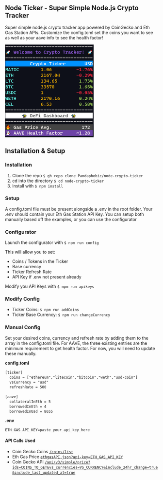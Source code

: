 ## Node Ticker - Super Simple Node.js Crypto Tracker

<p>Super simple node.js crypto tracker app powered by CoinGecko and Eth Gas Station APIs. Customize the config.toml set the coins you want to see as well as your aave info to see the health factor!</p>

<img src="https://github.com/Pandaphobic/node-crypto-ticker/blob/main/screenshots/example_screenshot.png" 
  alt="Example View">

## Installation & Setup

### Installation

1. Clone the repo `$ gh repo clone Pandaphobic/node-crypto-ticker`
2. cd into the directory `$ cd node-crypto-ticker`
3. Install with `$ npm install`

### Setup

A config.toml file must be present alongside a .env in the root folder. Your .env should contain your Eth Gas Station API Key. You can setup both manually based off the examples, or you can use the configurator

### Configurator

Launch the configurator with `$ npm run config`

This will allow you to set:

- Coins / Tokens in the Ticker
- Base currency
- Ticker Refresh Rate
- API Key if .env not present already

Modify you API Keys with `$ npm run apikeys`

### Modify Config

- Ticker Coins: `$ npm run addCoins`
- Ticker Base Currency: `$ npm run changeCurrency`

### Manual Config

Set your desired coins, currency and refresh rate by adding them to the array in the config.toml file. For AAVE, the three existing entries are the minimum requirement to get health factor. For now, you will need to update these manually.

**config.toml**

```
[ticker]
  coins = ["ethereum","litecoin","bitcoin","weth","usd-coin"]
  vsCurrency = "usd"
  refreshRate = 500

[aave]
  collateralInEth = 5
  borrowedInEth = 4
  borrowedInUsd = 8655
```

**.env**

```
ETH_GAS_API_KEY=paste_your_api_key_here
```

#### API Calls Used

- Coin Gecko Coins [`/coins/list`](https://api.coingecko.com/api/v3/coins/list)
- Eth Gas Price [`ethgasAPI.json?api-key=ETH_GAS_API_KEY`](https://ethgasstation.info/api/ethgasAPI.json?api-key=process.env.ETH_GAS_API_KEY)
- Coin Gecko API [`/api/v3/simple/price?ids=COINS_TO_GET&vs_currencies=VS_CURRENCY&include_24hr_change=true&include_last_updated_at=true`](https://api.coingecko.com/api/v3/simple/price?ids=COINS_TO_GET&vs_currencies=VS_CURRENCY&include_24hr_change=true&include_last_updated_at=true)
